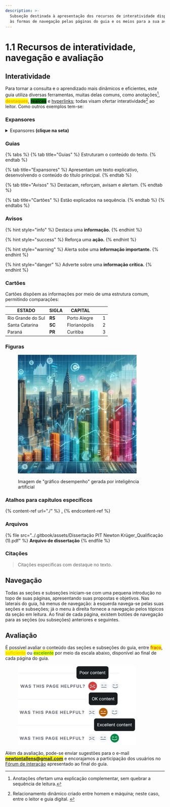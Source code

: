 ```yaml
---
description: >-
  Subseção destinada à apresentação dos recursos de interatividade disponíveis,
  às formas de navegação pelas páginas do guia e os meios para a sua avaliação.
---
```


# 1.1 Recursos de interatividade, navegação e avaliação

## Interatividade

Para tornar a consulta e o aprendizado mais dinâmicos e eficientes, este guia utiliza diversas ferramentas, muitas delas comuns, como anotações[^1], <mark style="color:orange;">**destaques**</mark>, <mark style="background-color:green;">**realces**</mark> e [hyperlinks](1.1-recursos-de-interatividade-navegacao-e-avaliacao.md); todas visam ofertar interatividade[^2] ao leitor. Como outros exemplos tem-se:

### Expansores

<details>

<summary>Expansores <strong>(clique na seta)</strong></summary>

Apresentam um texto explicativo, expandindo o conteúdo do título principal

</details>

### Guias

{% tabs %}
{% tab title="Guias" %}
Estruturam o conteúdo do texto.
{% endtab %}

{% tab title="Expansores" %}
Apresentam um texto explicativo, desenvolvendo o conteúdo do título principal.
{% endtab %}

{% tab title="Avisos" %}
Destacam, reforçam, avisam e alertam.
{% endtab %}

{% tab title="Cartões" %}
Estão explicados na sequência.
{% endtab %}
{% endtabs %}

### Avisos

{% hint style="info" %}
Destaca uma **informação.**
{% endhint %}

{% hint style="success" %}
Reforça uma **ação.**
{% endhint %}

{% hint style="warning" %}
Alerta sobe uma **informação importante.**
{% endhint %}

{% hint style="danger" %}
Adverte sobre uma **informação crítica.**
{% endhint %}

### Cartões

Cartões dispõem as informações por meio de uma estrutura comum, permitindo comparações:

<table data-view="cards"><thead><tr><th>ESTADO</th><th>SIGLA</th><th>CAPITAL</th><th data-hidden data-card-cover data-type="files"></th><th data-hidden align="center"></th></tr></thead><tbody><tr><td>Rio Grande do Sul</td><td><strong>RS</strong></td><td>Porto Alegre</td><td></td><td align="center">1</td></tr><tr><td>Santa Catarina</td><td><strong>SC</strong></td><td>Florianópolis</td><td></td><td align="center">2</td></tr><tr><td>Paraná</td><td><strong>PR</strong></td><td>Curitiba</td><td></td><td align="center">3</td></tr></tbody></table>

### **Figuras**

<div align="left" data-full-width="false">

<figure><img src="../.gitbook/assets/Imagem grafico por AI 9.jpg" alt="" width="375"><figcaption><p>Imagem de "gráfico desempenho" gerada por inteligência artificial</p></figcaption></figure>

</div>

### **Atalhos para capítulos específicos**

{% content-ref url="./" %}
[.](./)
{% endcontent-ref %}

### **Arquivos**

{% file src="../.gitbook/assets/Dissertação PIT Newton Krüger_Qualificação (1).pdf" %}
**Arquivo de dissertação**
{% endfile %}

### **Citações**

> Citações específicas com destaque no texto.

## Navegação

Todas as seções e subseções iniciam-se com uma pequena introdução no topo de suas páginas, apresentando suas propostas e objetivos. Nas laterais do guia, há menus de navegação: à esquerda navega-se pelas suas seções e subseções; já o menu à direita fornece a navegação pelos tópicos da seção em leitura. Ao final de cada página, existem botões de navegação para as seções (ou subseções) anteriores e seguintes.&#x20;

## Avaliação

É possível avaliar o conteúdo das seções e subseções do guia, entre <mark style="color:red;">fraco</mark>, <mark style="color:orange;">suficiente</mark> ou <mark style="color:green;">excelente</mark> por meio da escala abaixo, disponível ao final de cada página do guia.&#x20;

<div align="left">

<figure><img src="../.gitbook/assets/image (105).png" alt="" width="371"><figcaption></figcaption></figure>

</div>

Além da avaliação, pode-se enviar sugestões para o e-mail <mark style="color:purple;">**newtontallens@gmail.com**</mark> e encorajamos a participação dos usuários no [Fórum de interação](../forum-de-interacao.md) apresentado ao final do guia. &#x20;

[^1]: Anotações ofertam uma explicação complementar, sem quebrar a sequência de leitura.

[^2]: Relacionamento dinâmico criado entre homem e máquina; neste caso, entre o leitor e guia digital.&#x20;
